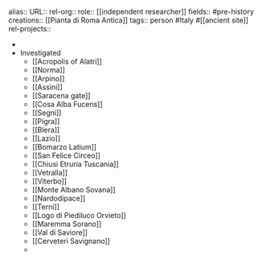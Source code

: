 alias::
URL::
rel-org::
role:: [[independent researcher]]
fields:: #pre-history
creations:: [[Pianta di Roma Antica]]
tags:: person #Italy #[[ancient site]]
rel-projects::

-
- Investigated
	- [[Acropolis of Alatri]]
	- [[Norma]]
	- [[Arpino]]
	- [[Assini]]
	- [[Saracena gate]]
	- [[Cosa Alba Fucens]]
	- [[Segni]]
	- [[Pigra]]
	- [[Blera]]
	- [[Lazio]]
	- [[Bomarzo Latium]]
	- [[San Felice Circeo]]
	- [[Chiusi Etruria Tuscania]]
	- [[Vetralla]]
	- [[Viterbo]]
	- [[Monte Albano Sovana]]
	- [[Nardodipace]]
	- [[Terni]]
	- [[Logo di Piediluco Orvieto]]
	- [[Maremma Sorano]]
	- [[Val di Saviore]]
	- [[Cerveteri Savignano]]
	-
